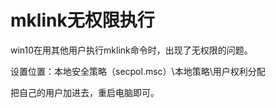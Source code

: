 # mklink无权限执行

win10在用其他用户执行mklink命令时，出现了无权限的问题。

设置位置：本地安全策略（secpol.msc）\本地策略\用户权利分配

把自己的用户加进去，重启电脑即可。